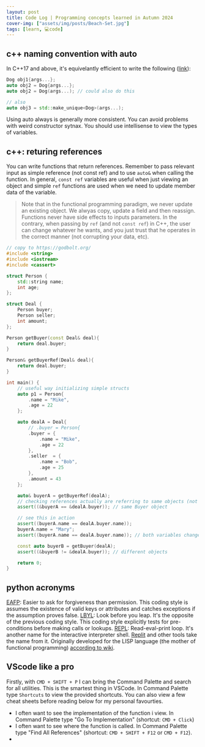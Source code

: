 ```yaml
---
layout: post
title: Code Log | Programming concepts learned in Autumn 2024
cover-img: ["assets/img/posts/Beach-Set.jpg"]
tags: [learn, 💻code]
---
```


## c++ naming convention with auto

In C++17 and above, it's equivelantly efficient to write the following ([link](https://stackoverflow.com/questions/39536814/c-using-auto-to-declare-classes-as-variables-inside-functions)):
```cpp
Dog obj1{args...};
auto obj2 = Dog{args...};
auto obj2 = Dog(args...); // could also do this

// also 
auto obj3 = std::make_unique<Dog>(args...);
```

Using auto always is generally more consistent. You can avoid problems with weird constructor sytnax.
You should use intellisense to view the types of variables.

## c++: returing references

You can write functions that return references. Remember to pass relevant input as simple reference (not const ref) and to use `auto&` when calling the function. 
In general, `const ref` variables are useful when just viewing an object and simple `ref` functions are used when we need to update member data of the variable. 

> Note that in the functional programming paradigm, we never update an existing object. We alwyas copy, update a field and then reassign. Functions never have side effects to inputs parameters. In the contrary, when passing by `ref` (and not `const ref`) in C++, the user can change whatever he wants, and you just trust that he operates in the correct manner (not corrupting your data, etc).

```cpp
// copy to https://godbolt.org/
#include <string>
#include <iostream>
#include <cassert>

struct Person {
    std::string name;
    int age;
};

struct Deal {
    Person buyer;
    Person seller;
    int amount;
};

Person getBuyer(const Deal& deal){
    return deal.buyer;
}

Person& getBuyerRef(Deal& deal){
    return deal.buyer;
}

int main() {
    // useful way initializing simple structs
    auto p1 = Person{
        .name = "Mike",
        .age = 22
    };

    auto dealA = Deal{
        // .buyer = Person{
        .buyer = {
            .name = "Mike",
            .age = 22
        },
        .seller  = {
            .name = "Bob",
            .age = 25
        },
        .amount = 43
    };

    auto& buyerA = getBuyerRef(dealA);
    // checking references actually are referring to same objects (not just equality)
    assert((&buyerA == &dealA.buyer)); // same Buyer object

    // see this in action
    assert((buyerA.name == dealA.buyer.name));
    buyerA.name = "Mary";
    assert((buyerA.name == dealA.buyer.name)); // both variables changed name

    const auto buyerB = getBuyer(dealA);
    assert((&buyerB != &dealA.buyer)); // different objects

    return 0;
}
```

## python acronyms

[EAFP](https://docs.python.org/3/glossary.html#term-EAFP): Easier to ask for forgiveness than permission. This coding style is assumes the existence of valid keys or attributes and catches exceptions if the assumption proves false. 
[LBYL](https://docs.python.org/3/glossary.html#term-LYBL): Look before you leap. It's the opposite of the previous coding style. This coding style explicitly tests for pre-conditions before making calls or lookups.
[REPL](https://docs.python.org/3/glossary.html#term-REPL): Read-eval-print loop. It's another name for the interactive interpreter shell. [Replit](https://replit.com/) and other tools take the name from it. Originally developed for the LISP language (the mother of functional programming) [according to wiki](https://en.wikipedia.org/wiki/Read%E2%80%93eval%E2%80%93print_loop).


## VScode like a pro

Firstly, with `CMD + SHIFT + P` I can bring the Command Palette and search for all utilities. This is the smartest thing in VSCode.
In Command Palette type `Shortcuts` to view the provided shortcuts. 
You can also view a few cheat sheets before reading below for my personal favourties. 

* I often want to see the implementation of the function i view. In Command Palette type "Go To Implementation" (shortcut: `CMD + Click`)
* I often want to see where the function is called. In Command Palette type "Find All References" (shortcut: `CMD + SHIFT + F12` or `CMD + F12`).
* 

